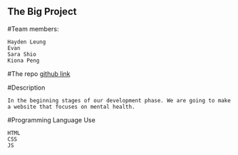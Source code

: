 ## **The Big Project**

#Team members:
```
Hayden Leung
Evan
Sara Shio
Kiona Peng

```

#The repo 
[github link](https://github.com/Haydenleung/MDIA2109-BigProject)


#Description
```
In the beginning stages of our development phase. We are going to make a website that focuses on mental health. 
```


#Programming Language Use
```
HTML
CSS
JS
```


